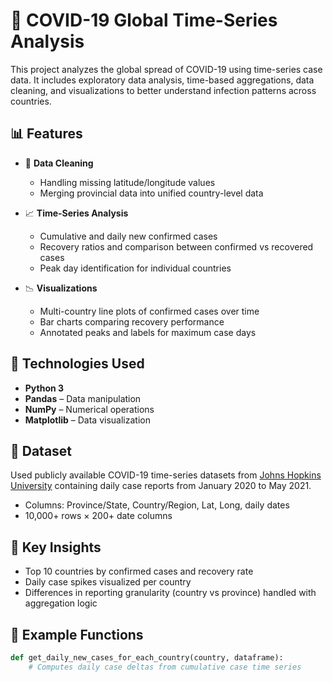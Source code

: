 # 🦠 COVID-19 Global Time-Series Analysis

This project analyzes the global spread of COVID-19 using time-series case data. It includes exploratory data analysis, time-based aggregations, data cleaning, and visualizations to better understand infection patterns across countries.

## 📊 Features

- 🧹 **Data Cleaning**  
  - Handling missing latitude/longitude values
  - Merging provincial data into unified country-level data

- 📈 **Time-Series Analysis**
  - Cumulative and daily new confirmed cases
  - Recovery ratios and comparison between confirmed vs recovered cases
  - Peak day identification for individual countries

- 📉 **Visualizations**
  - Multi-country line plots of confirmed cases over time
  - Bar charts comparing recovery performance
  - Annotated peaks and labels for maximum case days

## 🔧 Technologies Used

- **Python 3**
- **Pandas** – Data manipulation
- **NumPy** – Numerical operations
- **Matplotlib** – Data visualization

## 📁 Dataset

Used publicly available COVID-19 time-series datasets from [Johns Hopkins University](https://github.com/CSSEGISandData/COVID-19) containing daily case reports from January 2020 to May 2021.

- Columns: Province/State, Country/Region, Lat, Long, daily dates
- 10,000+ rows × 200+ date columns

## 📌 Key Insights

- Top 10 countries by confirmed cases and recovery rate
- Daily case spikes visualized per country
- Differences in reporting granularity (country vs province) handled with aggregation logic

## 🧪 Example Functions

```python
def get_daily_new_cases_for_each_country(country, dataframe):
    # Computes daily case deltas from cumulative case time series
